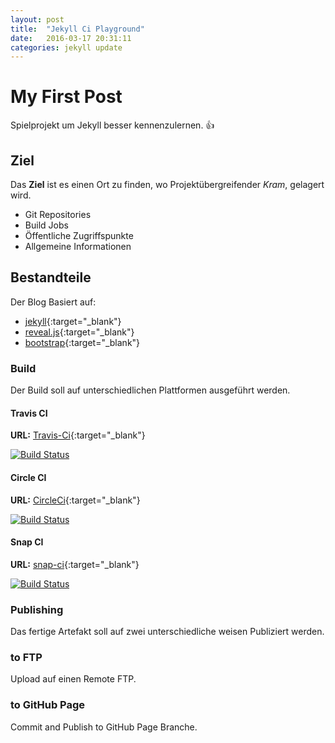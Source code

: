 ```yaml
---
layout: post
title:  "Jekyll Ci Playground"
date:   2016-03-17 20:31:11
categories: jekyll update
---
```


# My First Post
 
 Spielprojekt um Jekyll besser kennenzulernen. :+1:  

## Ziel
 
 Das **Ziel** ist es einen Ort zu finden, wo Projektübergreifender *Kram*, gelagert wird.

 * Git Repositories
 * Build Jobs
 * Öffentliche Zugriffspunkte
 * Allgemeine Informationen
  
  
## Bestandteile

 Der Blog Basiert auf:

 * [jekyll](https://jekyllrb.com/){:target="_blank"}
 * [reveal.js](http://lab.hakim.se/reveal-js/){:target="_blank"}
 * [bootstrap](https://getbootstrap.com/){:target="_blank"} 
 
### Build
 
 Der Build soll auf unterschiedlichen Plattformen ausgeführt werden.

#### Travis CI
 
 **URL:** [Travis-Ci](https://travis-ci.org/){:target="_blank"}

 [![Build Status](https://travis-ci.org/nolte/jekyll-site.svg?branch=master)](https://travis-ci.org/nolte/jekyll-site)

#### Circle CI
  
  **URL:** [CircleCi](https://circleci.com){:target="_blank"}
  
  [![Build Status](https://circleci.com/gh/:owner/:repo.svg?style=shield&circle-token=:circle-token)](https://circleci.com/gh/nolte/jekyll-site)
 

#### Snap CI

  **URL:** [snap-ci](https://snap-ci.com){:target="_blank"}

 [![Build Status](https://snap-ci.com/nolte/jekyll-site/branch/master/build_image)](https://snap-ci.com/nolte/jekyll-site/branch/master) 



### Publishing
 
 Das fertige Artefakt soll auf zwei unterschiedliche weisen Publiziert werden.
 

### to FTP

 Upload auf einen Remote FTP.

### to GitHub Page

 Commit and Publish to GitHub Page Branche.
